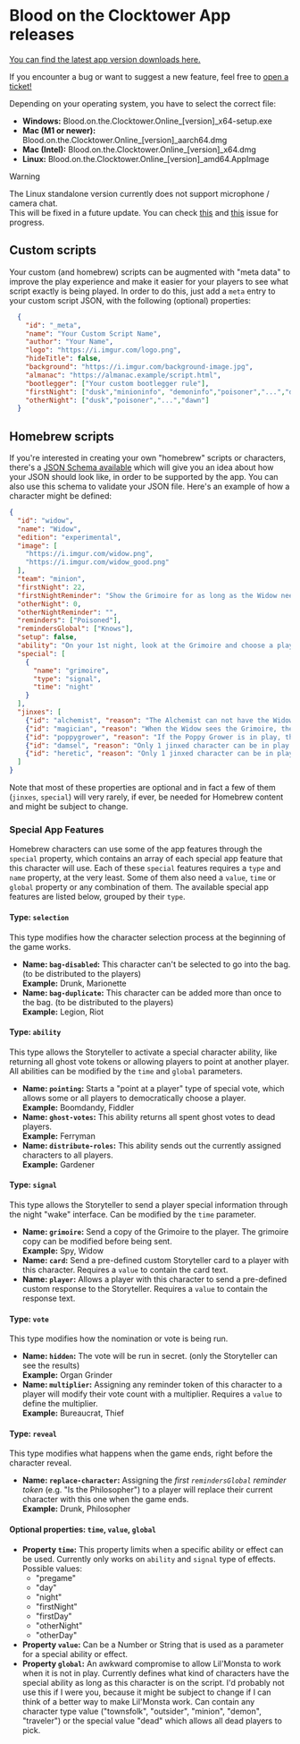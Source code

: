 # Blood on the Clocktower App releases

[You can find the latest app version downloads here.](https://github.com/ThePandemoniumInstitute/botc-release/releases)

If you encounter a bug or want to suggest a new feature, feel free to [open a ticket!](https://github.com/ThePandemoniumInstitute/botc-release/issues/new/choose)

Depending on your operating system, you have to select the correct file:
- **Windows:** Blood.on.the.Clocktower.Online_[version]_x64-setup.exe
- **Mac (M1 or newer):** Blood.on.the.Clocktower.Online_[version]_aarch64.dmg
- **Mac (Intel):** Blood.on.the.Clocktower.Online_[version]_x64.dmg
- **Linux:** Blood.on.the.Clocktower.Online_[version]_amd64.AppImage

> [!WARNING]
> The Linux standalone version currently does not support microphone / camera chat.<br> This will be fixed in a future update.
> You can check [this](https://bugs.webkit.org/show_bug.cgi?id=235885) and [this](https://github.com/tauri-apps/wry/issues/85) issue for progress.

## Custom scripts
Your custom (and homebrew) scripts can be augmented with "meta data" to improve the play experience and make it easier for your players to see what script exactly is being played. In order to do this, just add a `meta` entry to your custom script JSON, with the following (optional) properties:

```json
  {
    "id": "_meta",
    "name": "Your Custom Script Name",
    "author": "Your Name",
    "logo": "https://i.imgur.com/logo.png",
    "hideTitle": false,
    "background": "https://i.imgur.com/background-image.jpg",
    "almanac": "https://almanac.example/script.html",
    "bootlegger": ["Your custom bootlegger rule"],
    "firstNight": ["dusk","minioninfo", "demoninfo","poisoner","...","dawn"],
    "otherNight": ["dusk","poisoner","...","dawn"]
  }
```

## Homebrew scripts
If you're interested in creating your own "homebrew" scripts or characters, there's a [JSON Schema available](script-schema.json) which will give you an idea about how your JSON should look like, in order to be supported by the app. You can also use this schema to validate your JSON file. Here's an example of how a character might be defined:

```json
{
  "id": "widow",
  "name": "Widow",
  "edition": "experimental",
  "image": [
    "https://i.imgur.com/widow.png",
    "https://i.imgur.com/widow_good.png"
  ],
  "team": "minion",
  "firstNight": 22,
  "firstNightReminder": "Show the Grimoire for as long as the Widow needs. The Widow chooses a player. :reminder:",
  "otherNight": 0,
  "otherNightReminder": "",
  "reminders": ["Poisoned"],
  "remindersGlobal": ["Knows"],
  "setup": false,
  "ability": "On your 1st night, look at the Grimoire and choose a player: they are poisoned. 1 good player knows a Widow is in play.",
  "special": [
    {
      "name": "grimoire",
      "type": "signal",
      "time": "night"
    }
  ],
  "jinxes": [
    {"id": "alchemist", "reason": "The Alchemist can not have the Widow ability."},
    {"id": "magician", "reason": "When the Widow sees the Grimoire, the Demon and Magician's character tokens are removed."},
    {"id": "poppygrower", "reason": "If the Poppy Grower is in play, the Widow does not see the Grimoire until the Poppy Grower dies."},
    {"id": "damsel", "reason": "Only 1 jinxed character can be in play."},
    {"id": "heretic", "reason": "Only 1 jinxed character can be in play."}
  ]
}
```
Note that most of these properties are optional and in fact a few of them (`jinxes`, `special`) will very rarely, if ever, be needed for Homebrew content and might be subject to change.

### Special App Features

Homebrew characters can use some of the app features through the `special` property, which contains an array of each special app feature that this character will use.
Each of these `special` features requires a `type` and `name` property, at the very least. Some of them also need a `value`, `time` or `global` property or any combination of them.
The available special app features are listed below, grouped by their `type`.

#### Type: `selection`

This type modifies how the character selection process at the beginning of the game works.

- **Name: `bag-disabled`:** This character can't be selected to go into the bag. (to be distributed to the players) <br>**Example:** Drunk, Marionette
- **Name: `bag-duplicate`:** This character can be added more than once to the bag. (to be distributed to the players) <br>**Example:** Legion, Riot

#### Type: `ability`

This type allows the Storyteller to activate a special character ability, like returning all ghost vote tokens or allowing players to point at another player.
All abilities can be modified by the `time` and `global` parameters.

- **Name: `pointing`:** Starts a "point at a player" type of special vote, which allows some or all players to democratically choose a player. <br>**Example:** Boomdandy, Fiddler
- **Name: `ghost-votes`:** This ability returns all spent ghost votes to dead players. <br>**Example:** Ferryman
- **Name: `distribute-roles`:** This ability sends out the currently assigned characters to all players. <br>**Example:** Gardener

#### Type: `signal`

This type allows the Storyteller to send a player special information through the night "wake" interface.
Can be modified by the `time` parameter.

- **Name: `grimoire`:** Send a copy of the Grimoire to the player. The grimoire copy can be modified before being sent. <br>**Example:** Spy, Widow
- **Name: `card`:** Send a pre-defined custom Storyteller card to a player with this character. Requires a `value` to contain the card text.
- **Name: `player`:** Allows a player with this character to send a pre-defined custom response to the Storyteller. Requires a `value` to contain the response text.

#### Type: `vote`

This type modifies how the nomination or vote is being run.

- **Name: `hidden`:** The vote will be run in secret. (only the Storyteller can see the results) <br>**Example:** Organ Grinder
- **Name: `multiplier`:** Assigning any reminder token of this character to a player will modify their vote count with a multiplier. Requires a `value` to define the multiplier. <br>**Example:** Bureaucrat, Thief

#### Type: `reveal`

This type modifies what happens when the game ends, right before the character reveal.

- **Name: `replace-character`:** Assigning the _first `remindersGlobal` reminder token_ (e.g. "Is the Philosopher") to a player will replace their current character with this one when the game ends.  <br>**Example:** Drunk, Philosopher

#### Optional properties: `time`, `value`, `global`

- **Property `time`:** This property limits when a specific ability or effect can be used. Currently only works on `ability` and `signal` type of effects. Possible values:
  - "pregame"
  - "day"
  - "night"
  - "firstNight"
  - "firstDay"
  - "otherNight"
  - "otherDay"
- **Property `value`:** Can be a Number or String that is used as a parameter for a special ability or effect.
- **Property `global`:** An awkward compromise to allow Lil'Monsta to work when it is not in play. Currently defines what kind of characters have the special ability as long as this character is on the script. I'd probably not use this if I were you, because it might be subject to change if I can think of a better way to make Lil'Monsta work. Can contain any character type value ("townsfolk", "outsider", "minion", "demon", "traveler") or the special value "dead" which allows all dead players to pick.
